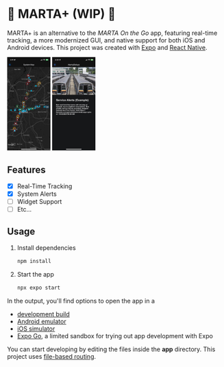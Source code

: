 # 🚂 MARTA+ (WIP) 🚂

MARTA+ is an alternative to the *MARTA On the Go* app, featuring real-time tracking, a more modernized GUI, and native support for both iOS and Android devices. This project was created with [Expo](https://expo.dev) and [React Native](https://reactnative.dev/).

<img src="assets/readme/map.png" width="20%"></img> <img src="assets/readme/alerts.png" width="20%"></img>

## Features
- [x] Real-Time Tracking
- [x] System Alerts
- [ ] Widget Support
- [ ] Etc...

## Usage

1. Install dependencies

   ```bash
   npm install
   ```

2. Start the app

   ```bash
   npx expo start
   ```

In the output, you'll find options to open the app in a

- [development build](https://docs.expo.dev/develop/development-builds/introduction/)
- [Android emulator](https://docs.expo.dev/workflow/android-studio-emulator/)
- [iOS simulator](https://docs.expo.dev/workflow/ios-simulator/)
- [Expo Go](https://expo.dev/go), a limited sandbox for trying out app development with Expo

You can start developing by editing the files inside the **app** directory. This project uses [file-based routing](https://docs.expo.dev/router/introduction).
